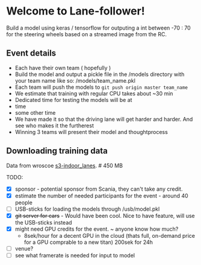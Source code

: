 # Welcome to Lane-follower!
Build a model using keras / tensorflow for outputing a int between -70 : 70 for the steering wheels 
based on a streamed image from the RC.

## Event details
* Each have their own team ( hopefully )
* Build the model and output a pickle file in the /models directory with your team name like so: /models/team_name.pkl
* Each team will push the models to ```git push origin master team_name```
* We estimate that training with regular CPU takes about ~30 min
* Dedicated time for testing the models will be at
 * time
 * some other time
* We have made it so that the driving lane will get harder and harder. And see who makes it the furtherest
* Winning 3 teams will present their model and thoughtprocess

## Downloading training data
Data from wroscoe [s3-indoor_lanes](https://s3.amazonaws.com/donkey_resources/indoor_lanes.pkl). # 450 MB

TODO:
- [x] sponsor - potential sponsor from Scania, they can't take any credit.
- [x] estimate the number of needed participants for the event - around 40 people
- [ ] USB-sticks for loading the models through /usb/model.pkl 
- [x] ~~git server for cars~~ - Would have been cool. Nice to have
  feature, will use the USB-sticks instead
- [x] might need GPU credits for the event. ~ anyone know how much?
  - 8sek/hour for a decent GPU in the cloud (thats full, on-demand price for a GPU comprable to a new titan) 200sek for 24h
- [ ] venue?
- [ ] see what framerate is needed for input to model
